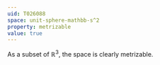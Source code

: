 ```yaml
---
uid: T026088
space: unit-sphere-mathbb-s^2
property: metrizable
value: true
---
```

As a subset of $\mathbb R^3$, the space is clearly metrizable.

